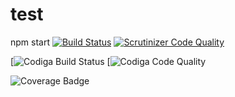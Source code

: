 # test
npm start
[![Build Status](https://scrutinizer-ci.com/g/Orkanen/test/badges/build.png?b=main)](https://scrutinizer-ci.com/g/Orkanen/test/build-status/main)
[![Scrutinizer Code Quality](https://scrutinizer-ci.com/g/Orkanen/test/badges/quality-score.png?b=main)](https://scrutinizer-ci.com/g/Orkanen/test/?branch=main)

[![Codiga Build Status](https://api.codiga.io/project/30678/score/svg)
[![Codiga Code Quality](https://api.codiga.io/project/30678/status/svg)

![Coverage Badge](https://img.shields.io/endpoint?url=https://gist.githubusercontent.com/Orkanen/b5a0b56c3eea502e4b7cba96ca5c4159/raw/test_coverage.json)
